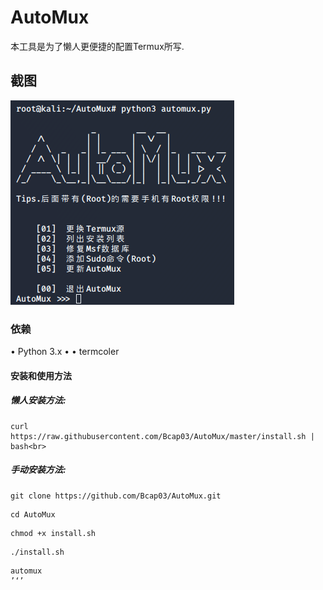 # AutoMux
本工具是为了懒人更便捷的配置Termux所写.

## 截图
<img src="Module/AutoMux.png">

### 依赖
• Python 3.x
• • termcoler

#### 安装和使用方法
##### 懒人安装方法:
```
curl https://raw.githubusercontent.com/Bcap03/AutoMux/master/install.sh | bash<br>
```
##### 手动安装方法:
```
git clone https://github.com/Bcap03/AutoMux.git
```
```
cd AutoMux
```
```
chmod +x install.sh
```
```
./install.sh
```
```
automux
’‘’